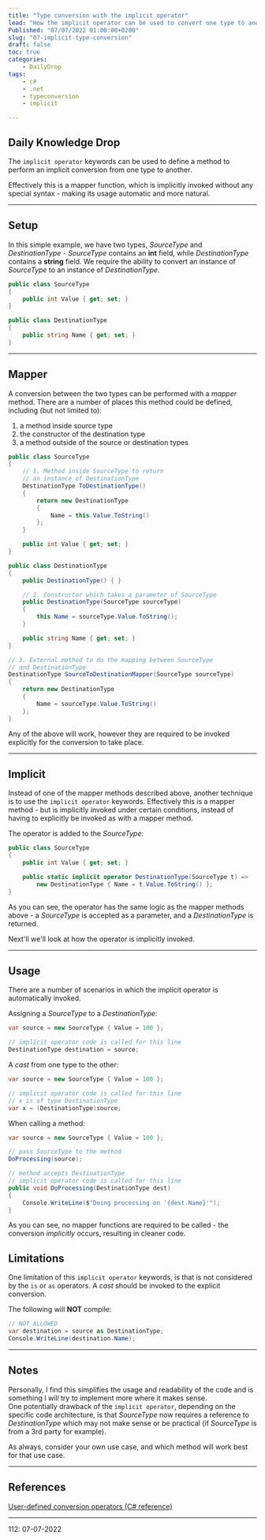 ```yaml
---
title: "Type conversion with the implicit operator"
lead: "How the implicit operator can be used to convert one type to another easily"
Published: "07/07/2022 01:00:00+0200"
slug: "07-implicit-type-conversion"
draft: false
toc: true
categories:
    - DailyDrop
tags:
    - c#
    - .net
    - typeconversion
    - implicit

---
```


## Daily Knowledge Drop

The `implicit operator` keywords can be used to define a method to perform an implicit conversion from one type to another.

Effectively this is a mapper function, which is implicitly invoked without any special syntax - making its usage automatic and more natural.

---

## Setup

In this simple example, we have two types, _SourceType_ and _DestinationType_ - _SourceType_ contains an **int** field, while _DestinationType_ contains a **string** field. We require the ability to convert an instance of _SourceType_ to an instance of _DestinationType_.

``` csharp
public class SourceType
{
    public int Value { get; set; }
}

public class DestinationType
{
    public string Name { get; set; }
}
```

---

## Mapper

A conversion between the two types can be performed with a _mapper_ method. There are a number of places this method could be defined, including (but not limited to):
1. a method inside source type
1. the constructor of the destination type
1. a method outside of the source or destination types

``` csharp
public class SourceType
{
    // 1. Method inside SourceType to return
    // an instance of DestinationType
    DestinationType ToDestinationType()
    {
        return new DestinationType
        {
            Name = this.Value.ToString()
        };
    }

    public int Value { get; set; }
}

public class DestinationType
{
    public DestinationType() { }

    // 2. Constructor which takes a parameter of SourceType
    public DestinationType(SourceType sourceType)
    {
        this.Name = sourceType.Value.ToString();
    }

    public string Name { get; set; }
}

// 3. External method to do the mapping between SourceType 
// and DestinationType
DestinationType SourceToDestinationMapper(SourceType sourceType)
{
    return new DestinationType
    {
        Name = sourceType.Value.ToString()
    };
}
```

Any of the above will work, however they are required to be invoked explicitly for the conversion to take place.

---

## Implicit

Instead of one of the mapper methods described above, another technique is to use the `implicit operator` keywords. Effectively this is a mapper method - but is implicitly invoked under certain conditions, instead of having to explicitly be invoked as with a mapper method.

The operator is added to the _SourceType_:

``` csharp
public class SourceType
{
    public int Value { get; set; }

    public static implicit operator DestinationType(SourceType t) => 
        new DestinationType { Name = t.Value.ToString() };
}
```

As you can see, the operator has the same logic as the mapper methods above - a _SourceType_ is accepted as a parameter, and a _DestinationType_ is returned.

Next'll we'll look at how the operator is implicitly invoked.

---

## Usage

There are a number of scenarios in which the implicit operator is automatically invoked.

Assigning a _SourceType_ to a _DestinationType_:

``` csharp
var source = new SourceType { Value = 100 };

// implicit operator code is called for this line
DestinationType destination = source;
```

A _cast_ from one type to the other:

``` csharp
var source = new SourceType { Value = 100 };

// implicit operator code is called for this line
// x is of type DestinationType
var x = (DestinationType)source;
```

When calling a method:

``` csharp
var source = new SourceType { Value = 100 };

// pass SourceType to the method
DoProcessing(source);

// method accepts DestinationType
// implicit operator code is called for this line
public void DoProcessing(DestinationType dest)
{
    Console.WriteLine($"Doing processing on '{dest.Name}'");
}
```

As you can see, no mapper functions are required to be called - the conversion _implicitly_ occurs, resulting in cleaner code.

## Limitations

One limitation of this `implicit operator` keywords, is that is not considered by the `is` or `as` operators. A _cast_ should be invoked to the explicit conversion.

The following will **NOT** compile:

``` csharp
// NOT ALLOWED
var destination = source as DestinationType;
Console.WriteLine(destination.Name);
```

---

## Notes

Personally, I find this simplifies the usage and readability of the code and is something I will try to implement more where it makes sense.  
One potentially drawback of the `implicit operator`, depending on the specific code architecture, is that _SourceType_ now requires a reference to _DestinationType_ which may not make sense or be practical (if _SourceType_ is from a 3rd party for example).  

As always, consider your own use case, and which method will work best for that use case.


---

## References

[User-defined conversion operators (C# reference)](https://docs.microsoft.com/en-us/dotnet/csharp/language-reference/operators/user-defined-conversion-operators)   

---

<?# DailyDrop ?>112: 07-07-2022<?#/ DailyDrop ?>
